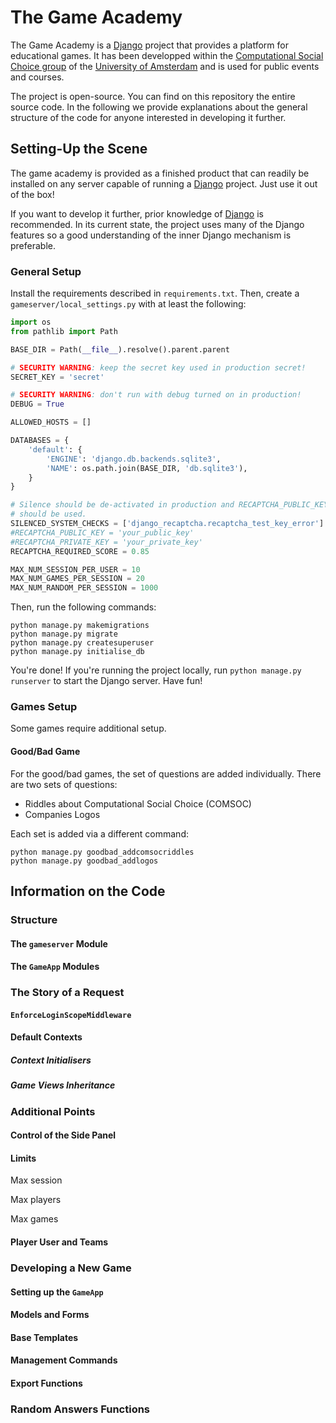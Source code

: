 # The Game Academy

The Game Academy is a [Django](https://www.djangoproject.com/) project that provides a platform
for educational games.
It has been developped within the [Computational Social Choice group](https://staff.science.uva.nl/u.endriss/group.php)
of the [University of Amsterdam](https://uva.nl) and is used for public events and courses.

The project is open-source. You can find on this repository the entire source code. In the following
we provide explanations about the general structure of the code for anyone interested in developing
it further.

## Setting-Up the Scene

The game academy is provided as a finished product that can readily be installed on any server capable of
running a [Django](https://www.djangoproject.com/) project. Just use it out of the box!

If you want to develop it further, prior knowledge of [Django](https://www.djangoproject.com/) is 
recommended. In its current state, the project uses many of the Django features so a good understanding
of the inner Django mechanism is preferable.

### General Setup

Install the requirements described in `requirements.txt`. Then, create a `gameserver/local_settings.py` with at least the following:

```python
import os
from pathlib import Path

BASE_DIR = Path(__file__).resolve().parent.parent

# SECURITY WARNING: keep the secret key used in production secret!
SECRET_KEY = 'secret'

# SECURITY WARNING: don't run with debug turned on in production!
DEBUG = True

ALLOWED_HOSTS = []

DATABASES = {
    'default': {
        'ENGINE': 'django.db.backends.sqlite3',
        'NAME': os.path.join(BASE_DIR, 'db.sqlite3'),
    }
}

# Silence should be de-activated in production and RECAPTCHA_PUBLIC_KEY and RECAPTCHA_PRIVATE_KEY
# should be used.
SILENCED_SYSTEM_CHECKS = ['django_recaptcha.recaptcha_test_key_error']
#RECAPTCHA_PUBLIC_KEY = 'your_public_key'
#RECAPTCHA_PRIVATE_KEY = 'your_private_key'
RECAPTCHA_REQUIRED_SCORE = 0.85

MAX_NUM_SESSION_PER_USER = 10
MAX_NUM_GAMES_PER_SESSION = 20
MAX_NUM_RANDOM_PER_SESSION = 1000

```

Then, run the following commands:

```shell
python manage.py makemigrations
python manage.py migrate
python manage.py createsuperuser
python manage.py initialise_db
```

You're done! If you're running the project locally, run `python manage.py runserver` 
to start the Django server. Have fun!

### Games Setup

Some games require additional setup.

#### Good/Bad Game

For the good/bad games, the set of questions are added individually. There are two sets of questions:

- Riddles about Computational Social Choice (COMSOC)
- Companies Logos

Each set is added via a different command:

```shell
python manage.py goodbad_addcomsocriddles
python manage.py goodbad_addlogos
```

## Information on the Code

### Structure

#### The `gameserver` Module

#### The `GameApp` Modules

### The Story of a Request

#### `EnforceLoginScopeMiddleware`

#### Default Contexts

##### Context Initialisers

##### Game Views Inheritance

### Additional Points

#### Control of the Side Panel

#### Limits

Max session

Max players

Max games

#### Player User and Teams

### Developing a New Game

#### Setting up the `GameApp`

#### Models and Forms

#### Base Templates

#### Management Commands

#### Export Functions

### Random Answers Functions

